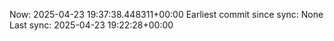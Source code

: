 Now: 2025-04-23 19:37:38.448311+00:00 Earliest commit since sync: None Last sync: 2025-04-23 19:22:28+00:00
